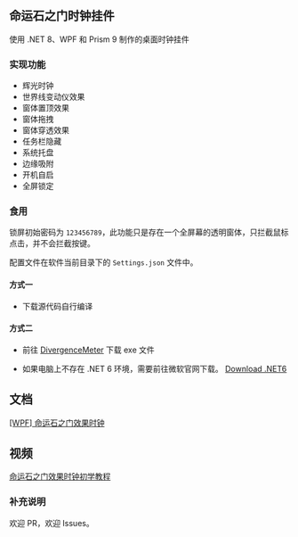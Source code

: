 ## 命运石之门时钟挂件

使用 .NET 8、WPF 和 Prism 9 制作的桌面时钟挂件


### 实现功能
- 辉光时钟
- 世界线变动仪效果
- 窗体置顶效果
- 窗体拖拽
- 窗体穿透效果
- 任务栏隐藏
- 系统托盘
- 边缘吸附
- 开机自启
- 全屏锁定

### 食用

锁屏初始密码为 `123456789`，此功能只是存在一个全屏幕的透明窗体，只拦截鼠标点击，并不会拦截按键。

配置文件在软件当前目录下的 `Settings.json` 文件中。

#### 方式一

* 下载源代码自行编译

#### 方式二

* 前往 [DivergenceMeter](https://github.com/sanshiliuxiao/DivergenceMeter/releases) 下载 exe 文件


* 如果电脑上不存在 .NET 6 环境，需要前往微软官网下载。 [Download .NET6](https://dotnet.microsoft.com/download)

## 文档

[[WPF] 命运石之门效果时钟](https://www.yuque.com/zxlt/yg65uh)

## 视频

[命运石之门效果时钟初学教程](https://www.bilibili.com/video/bv1qy4y1n7xE)


### 补充说明

欢迎 PR，欢迎 Issues。

